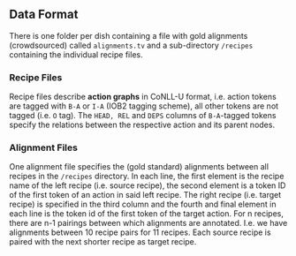 ## Data Format

There is one folder per dish containing a file with gold alignments (crowdsourced) called ```alignments.tv``` and a sub-directory ```/recipes``` containing the individual recipe files.

### Recipe Files
Recipe files describe **action graphs** in CoNLL-U format, i.e. action tokens are tagged with ```B-A``` or ```I-A``` (IOB2 tagging scheme), all other tokens are not tagged (i.e. ```O``` tag). The ```HEAD, REL``` and ```DEPS``` columns of ```B-A```-tagged tokens specify the relations between the respective action and its parent nodes. <!-- The alignment model does take the DEPS column into account, doesn't it? I.e. it is able to read in multiple parent nodes for one action? -->

### Alignment Files
One alignment file specifies the (gold standard) alignments between all recipes in the ```/recipes``` directory. In each line, the first element is the recipe name of the left recipe (i.e. source recipe), the second element is a token ID of the first token of an action in said left recipe. The right recipe (i.e. target recipe) is specified in the third column and the fourth and final element in each line is the token id of the first token of the target action.
For n recipes, there are n-1 pairings between which alignments are annotated. I.e. we have alignments between 10 recipe pairs for 11 recipes. Each source recipe is paired with the next shorter recipe as target recipe.
